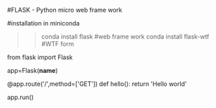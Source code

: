#FLASK - Python micro web frame work

#installation in miniconda
>> conda install flask #web frame work
>>conda install flask-wtf #WTF form 


from flask import Flask

app=Flask(__name__)

@app.route('/',method=['GET'])
def hello():
    return 'Hello world'
   
app.run()

